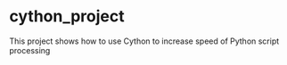 # cython_project
This project shows how to use Cython to increase speed of Python script processing
